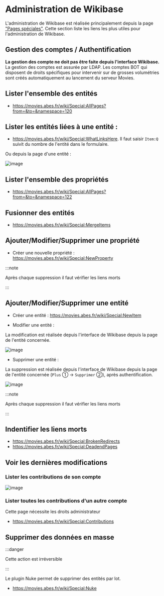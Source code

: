 # Administration de Wikibase

L'administration de Wikibase est réalisée principalement depuis la page ["Pages spéciales"](https://movies.abes.fr/wiki/Special:SpecialPages). Cette section liste les liens les plus utiles pour l'administration de Wikibase.

## Gestion des comptes / Authentification

**La gestion des compte ne doit pas être faite depuis l'interface Wikibase.** La gestion des comptes est assurée par LDAP. Les comptes BOT qui disposent de droits spécifiques pour intervenir sur de grosses volumétries sont créés automatiquement au lancement du serveur Movies.

## Lister l'ensemble des entités

* https://movies.abes.fr/wiki/Special:AllPages?from=&to=&namespace=120

## Lister les entités liées à une entité :

* https://movies.abes.fr/wiki/Special:WhatLinksHere. Il faut saisir `Item:Q` suivit du nombre de l'entité dans le formulaire.

Ou depuis la page d'une entité :

![image](https://github.com/abes-esr/movies-documentation/assets/60341438/ebd6a1f2-fd55-4d92-b0c2-ee09df849f1b)

## Lister l'ensemble des propriétés

* https://movies.abes.fr/wiki/Special:AllPages?from=&to=&namespace=122

## Fusionner des entités

* https://movies.abes.fr/wiki/Special:MergeItems

## Ajouter/Modifier/Supprimer une propriété

* Créer une nouvelle propriété : https://movies.abes.fr/wiki/Special:NewProperty

:::note

Après chaque suppression il faut vérifier les liens morts

:::

## Ajouter/Modifier/Supprimer une entité

* Créer une entité : https://movies.abes.fr/wiki/Special:NewItem

* Modifier une entité :

La modification est réalisée depuis l'interface de Wikibase depuis la page de l'entité concernée.

![image](https://github.com/abes-esr/movies-documentation/assets/60341438/c56e7ad2-25e4-48ad-8c14-5dee893ad649)

* Supprimer une entité : 

La suppression est réalisée depuis l'interface de Wikibase depuis la page de l'entité concernée (`Plus` ① -> `Supprimer` ②), après authentification.

![image](https://github.com/abes-esr/movies-documentation/assets/60341438/6d8dfed5-4f0d-48a8-bafa-14b69ccb9ed2)


:::note

Après chaque suppression il faut vérifier les liens morts

:::

## Indentifier les liens morts

* https://movies.abes.fr/wiki/Special:BrokenRedirects
* https://movies.abes.fr/wiki/Special:DeadendPages

## Voir les dernières modifications

### Lister les contributions de son compte

![image](https://github.com/abes-esr/movies-documentation/assets/60341438/74e8b466-ad7d-485e-8409-b27591371773)

### Lister toutes les contributions d'un autre compte

Cette page nécessite les droits administrateur

* https://movies.abes.fr/wiki/Special:Contributions

## Supprimer des données en masse

:::danger

Cette action est irréversible

:::

Le plugin Nuke permet de supprimer des entités par lot.

* https://movies.abes.fr/wiki/Special:Nuke
